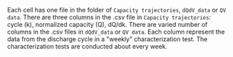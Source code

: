 Each cell has one file in the folder of `Capacity trajectories`, `dQdV_data` or `QV data`.
There are three columns in the .csv file in `Capacity trajectories`: cycle (k), normalized capacity (Q), dQ/dk.
There are varied number of columns in the .csv files in `dQdV_data` or `QV data`. Each column represent the data from the discharge cycle in a "weekly" characterization test. 
The characterization tests are conducted about every week.
